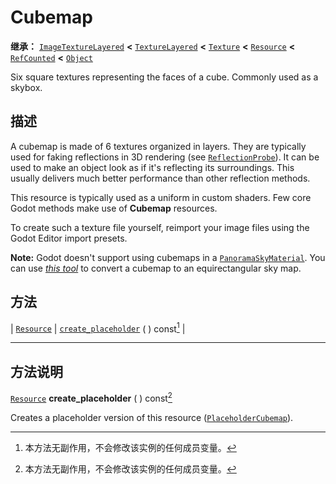 <!-- ⚠ 请勿编辑本文件 ⚠ -->
<!-- 本文档使用脚本从 WeDot 引擎源码仓库生成。 -->
<!-- 生成脚本：https://github.com/WeDot-Engine/WeDot/tree/4.3/doc/tools/make_md.py； -->
<!-- 原文件：https://github.com/WeDot-Engine/WeDot/tree/4.3/doc/classes/Cubemap.xml。 -->

<div id="_class_cubemap"></div>

# Cubemap

**继承：** [`ImageTextureLayered`](class_imagetexturelayered.md) **<** [`TextureLayered`](class_texturelayered.md) **<** [`Texture`](class_texture.md) **<** [`Resource`](class_resource.md) **<** [`RefCounted`](class_refcounted.md) **<** [`Object`](class_object.md)

Six square textures representing the faces of a cube. Commonly used as a skybox.

## 描述

A cubemap is made of 6 textures organized in layers. They are typically used for faking reflections in 3D rendering (see [`ReflectionProbe`](class_reflectionprobe.md)). It can be used to make an object look as if it's reflecting its surroundings. This usually delivers much better performance than other reflection methods.

This resource is typically used as a uniform in custom shaders. Few core Godot methods make use of **Cubemap** resources.

To create such a texture file yourself, reimport your image files using the Godot Editor import presets.

 **Note:** Godot doesn't support using cubemaps in a [`PanoramaSkyMaterial`](class_panoramaskymaterial.md). You can use [*this tool*](https://danilw.github.io/GLSL-howto/cubemap_to_panorama_js/cubemap_to_panorama.html) to convert a cubemap to an equirectangular sky map.

## 方法

| [`Resource`](class_resource.md) | [`create_placeholder`](#class_cubemap_method_create_placeholder) ( ) const[^const] |

<!-- rst-class:: classref-section-separator -->

---

## 方法说明

<div id="_class_cubemap_method_create_placeholder"></div>

[`Resource`](class_resource.md) **create_placeholder** ( ) const[^const]<div id="class_cubemap_method_create_placeholder"></div>

Creates a placeholder version of this resource ([`PlaceholderCubemap`](class_placeholdercubemap.md)).

[^virtual]: 本方法通常需要用户覆盖才能生效。
[^const]: 本方法无副作用，不会修改该实例的任何成员变量。
[^vararg]: 本方法除了能接受在此处描述的参数外，还能够继续接受任意数量的参数。
[^constructor]: 本方法用于构造某个类型。
[^static]: 调用本方法无需实例，可直接使用类名进行调用。
[^operator]: 本方法描述的是使用本类型作为左操作数的有效运算符。
[^bitfield]: 这个值是由下列位标志构成位掩码的整数。
[^void]: 无返回值。
